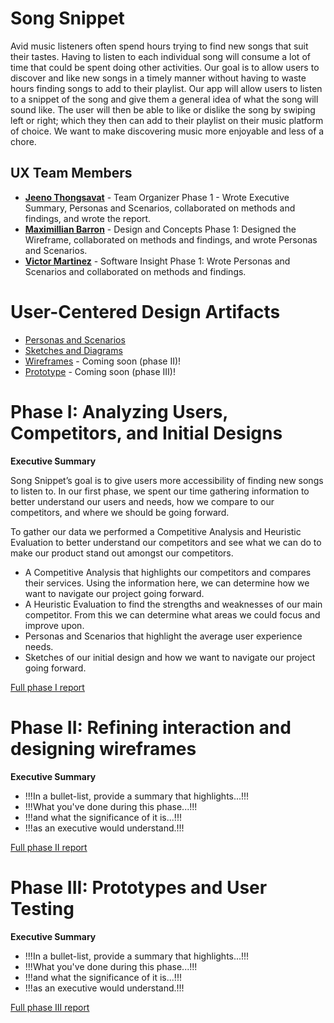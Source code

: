 # Song Snippet

Avid music listeners often spend hours trying to find new songs that suit their tastes. Having to listen to each individual song will consume a lot of time that could be spent doing other activities. Our goal is to allow users to discover and like new songs in a timely manner without having to waste hours finding songs to add to their playlist. Our app will allow users to listen to a snippet of the song and give them a general idea of what the song will sound like. The user will then be able to like or dislike the song by swiping left or right; which they then can add to their playlist on their music platform of choice. We want to make discovering music more enjoyable and less of a chore. 

## UX Team Members

* **[Jeeno Thongsavat](https://usabilityengineering.github.io/ux-portfolio-jthongsavat1/)** - Team Organizer Phase 1 - Wrote Executive Summary, Personas and Scenarios,  collaborated on methods and findings, and wrote the report.
* **[Maximillian Barron](https://usabilityengineering.github.io/ux-portfolio-MaximillianBarron/)** - Design and Concepts Phase 1: Designed the Wireframe, collaborated on methods and findings, and wrote Personas and Scenarios.
* **[Victor Martinez](https://usabilityengineering.github.io/ux-portfolio-vmartinez40/)** - Software Insight Phase 1: Wrote Personas and Scenarios and collaborated on methods and findings.

# User-Centered Design Artifacts
 
* [Personas and Scenarios](personas/)
* [Sketches and Diagrams](sketches/)
* [Wireframes](#) - Coming soon (phase II)!
* [Prototype](#) - Coming soon (phase III)!

# Phase I: Analyzing Users, Competitors, and Initial Designs

**Executive Summary**

Song Snippet’s goal is to give users more accessibility of finding new songs to listen to. In our first phase, we spent our time gathering information to better understand our users and needs, how we compare to our competitors, and where we should be going forward.

To gather our data we performed a Competitive Analysis and Heuristic Evaluation to better understand our competitors and see what we can do to make our product stand out amongst our competitors. 
* A Competitive Analysis that highlights our competitors and compares their services. Using the information here, we can determine how we want to navigate our project going forward.
* A Heuristic Evaluation to find the strengths and weaknesses of our main competitor. From this we can determine what areas we could focus and improve upon. 
* Personas and Scenarios that highlight the average user experience needs.
* Sketches of our initial design and how we want to navigate our project going forward.


[Full phase I report](phaseI/)

# Phase II: Refining interaction and designing wireframes

**Executive Summary**

* !!!In a bullet-list, provide a summary that highlights...!!!
* !!!What you've done during this phase...!!!
* !!!and what the significance of it is...!!!
* !!!as an executive would understand.!!!

[Full phase II report](phaseII/)

# Phase III: Prototypes and User Testing

**Executive Summary**

* !!!In a bullet-list, provide a summary that highlights...!!!
* !!!What you've done during this phase...!!!
* !!!and what the significance of it is...!!!
* !!!as an executive would understand.!!!

[Full phase III report](phaseIII/)
